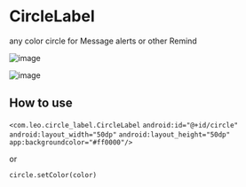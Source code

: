 # CircleLabel
any color circle for Message alerts or other Remind

![image](https://github.com/Leolusir/CircleLabel/blob/master/img/1.jpg)      


![image](https://github.com/Leolusir/CircleLabel/blob/master/img/0.png)

How to use
--------------------------------------------------

`<com.leo.circle_label.CircleLabel`
        `android:id="@+id/circle"`
        `android:layout_width="50dp"`
        `android:layout_height="50dp"`
        `app:backgroundcolor="#ff0000"/>`

or

`circle.setColor(color)`

